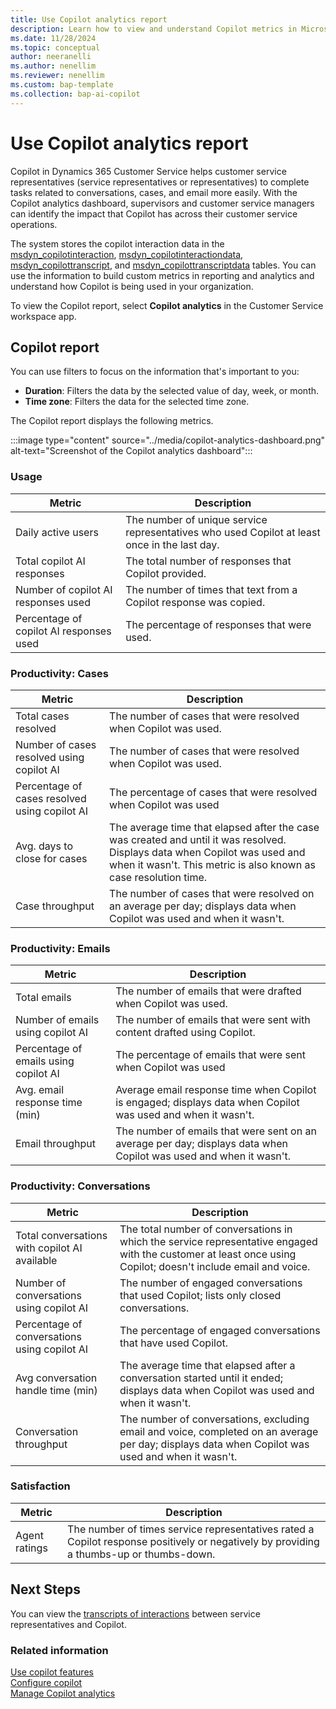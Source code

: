 ```yaml
---
title: Use Copilot analytics report
description: Learn how to view and understand Copilot metrics in Microsoft Dynamics 365 Customer Service.
ms.date: 11/28/2024
ms.topic: conceptual
author: neeranelli
ms.author: nenellim
ms.reviewer: nenellim
ms.custom: bap-template
ms.collection: bap-ai-copilot
---
```


# Use Copilot analytics report

Copilot in Dynamics 365 Customer Service helps customer service representatives (service representatives or representatives) to complete tasks related to conversations, cases, and email more easily. With the Copilot analytics dashboard, supervisors and customer service managers can identify the impact that Copilot has across their customer service operations.

The system stores the copilot interaction data in the [msdyn_copilotinteraction](../develop/reference/entities/msdyn_copilotinteraction.md), [msdyn_copilotinteractiondata](../develop/reference/entities/msdyn_copilotinteractiondata.md), [msdyn_copilottranscript](../develop/reference/entities/msdyn_copilottranscript.md), and [msdyn_copilottranscriptdata](../develop/reference/entities/msdyn_copilottranscriptdata.md) tables. You can use the information to build custom metrics in reporting and analytics and understand how Copilot is being used in your organization.

To view the Copilot report, select **Copilot analytics** in the Customer Service workspace app.

## Copilot report

You can use filters to focus on the information that's important to you:

- **Duration**: Filters the data by the selected value of day, week, or month.
- **Time zone**: Filters the data for the selected time zone.

The Copilot report displays the following metrics.

:::image type="content" source="../media/copilot-analytics-dashboard.png" alt-text="Screenshot of the Copilot analytics dashboard":::

### Usage

| Metric | Description |
|--------|---------|
| Daily active users | The number of unique service representatives who used Copilot at least once in the last day. |
| Total copilot AI responses | The total number of responses that Copilot provided. |
| Number of copilot AI responses used | The number of times that text from a Copilot response was copied. |
| Percentage of copilot AI responses used | The percentage of responses that were used. |

### Productivity: Cases

| Metric | Description |
|--------|---------|
| Total cases resolved | The number of cases that were resolved when Copilot was used. |
| Number of cases resolved using copilot AI | The number of cases that were resolved when Copilot was used. |
| Percentage of cases resolved using copilot AI | The percentage of cases that were resolved when Copilot was used |
| Avg. days to close for cases | The average time that elapsed after the case was created and until it was resolved. Displays data when Copilot was used and when it wasn't. This metric is also known as case resolution time. |
| Case throughput | The number of cases that were resolved on an average per day; displays data when Copilot was used and when it wasn't.|

### Productivity: Emails

| Metric | Description|
|--------|---------|
| Total emails | The number of emails that were drafted when Copilot was used. |
| Number of emails using copilot AI| The number of emails that were sent with content drafted using Copilot. |
| Percentage of emails using copilot AI | The percentage of emails that were sent when Copilot was used |
| Avg. email response time (min) | Average email response time when Copilot is engaged; displays data when Copilot was used and when it wasn't. |
| Email throughput | The number of emails that were sent on an average per day; displays data when Copilot was used and when it wasn't.|

### Productivity: Conversations

| Metric | Description |
|--------|---------|
| Total conversations with copilot AI available | The total number of conversations in which the service representative engaged with the customer at least once using Copilot; doesn't include email and voice. |
| Number of conversations using copilot AI | The number of engaged conversations that used Copilot; lists only closed conversations. |
| Percentage of conversations using copilot AI | The percentage of engaged conversations that have used Copilot. |
| Avg conversation handle time (min) | The average time that elapsed after a conversation started until it ended; displays data when Copilot was used and when it wasn't.|
| Conversation throughput | The number of conversations, excluding email and voice, completed on an average per day; displays data when Copilot was used and when it wasn't.|

### Satisfaction

| Metric | Description |
| -------|---------|
| Agent ratings | The number of times service representatives rated a Copilot response positively or negatively by providing a thumbs-up or thumbs-down. |

## Next Steps

You can view the [transcripts of interactions](../develop/download-copilot-transcript-data.md) between service representatives and Copilot.

### Related information

[Use copilot features](use-copilot-features.md)  
[Configure copilot](../administer/configure-copilot-features.md)  
[Manage Copilot analytics](../administer/copilot-analytics.md)
